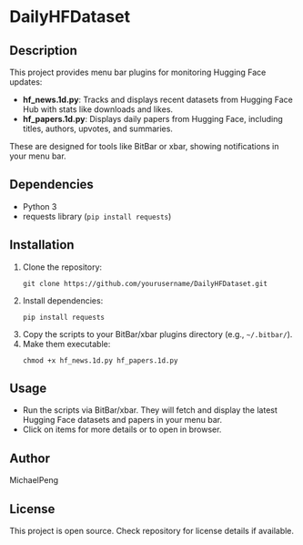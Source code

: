 # DailyHFDataset

## Description
This project provides menu bar plugins for monitoring Hugging Face updates:
- **hf_news.1d.py**: Tracks and displays recent datasets from Hugging Face Hub with stats like downloads and likes.
- **hf_papers.1d.py**: Displays daily papers from Hugging Face, including titles, authors, upvotes, and summaries.

These are designed for tools like BitBar or xbar, showing notifications in your menu bar.

## Dependencies
- Python 3
- requests library (`pip install requests`)

## Installation
1. Clone the repository:
   ```
   git clone https://github.com/yourusername/DailyHFDataset.git
   ```
2. Install dependencies:
   ```
   pip install requests
   ```
3. Copy the scripts to your BitBar/xbar plugins directory (e.g., `~/.bitbar/`).
4. Make them executable:
   ```
   chmod +x hf_news.1d.py hf_papers.1d.py
   ```

## Usage
- Run the scripts via BitBar/xbar. They will fetch and display the latest Hugging Face datasets and papers in your menu bar.
- Click on items for more details or to open in browser.

## Author
MichaelPeng 

## License
This project is open source. Check repository for license details if available.
